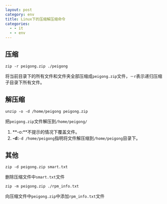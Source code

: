 ```yaml
---
layout: post
category: env
title: Linux下的压缩解压缩命令
categories:
  - - it
  - - env
---
```


## 压缩 ##

	zip -r peigong.zip ./peigong

将当前目录下的所有文件和文件夹全部压缩成`peigong.zip`文件，`－r`表示递归压缩子目录下所有文件。

## 解压缩 ##

	unzip -o -d /home/peigong peigong.zip

把`peigong.zip`文件解压到`/home/peigong/`

1. **-o:**不提示的情况下覆盖文件。
2. **-d:**`-d /home/peigong`指明将文件解压缩到`/home/peigong`目录下。

## 其他 ##

	zip -d peigong.zip smart.txt

删除压缩文件中`smart.txt`文件

	zip -m peigong.zip ./rpm_info.txt

向压缩文件中`peigong.zip`中添加`rpm_info.txt`文件
